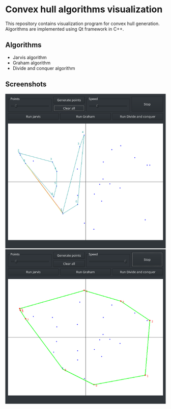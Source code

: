 # Convex hull algorithms visualization
This repository contains visualization program for convex hull generation. Algorithms are implemented using Qt framework in C++.

## Algorithms
* Jarvis algorithm
* Graham algorithm
* Divide and conquer algorithm


## Screenshots

![Screenshot](/screenshots/1.png?raw=true "Screenshot")
![Screenshot](/screenshots/2.png?raw=true "Screenshot")

